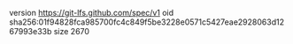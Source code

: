 version https://git-lfs.github.com/spec/v1
oid sha256:01f94828fca985700fc4c849f5be3228e0571c5427eae2928063d1267993e33b
size 2670
